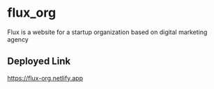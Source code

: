 # flux_org
Flux is a website for a startup organization based on digital marketing agency

## Deployed Link

https://flux-org.netlify.app
